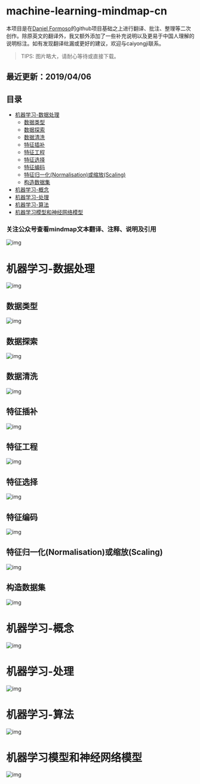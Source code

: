 # machine-learning-mindmap-cn


本项目是在[Daniel Formoso](https://github.com/dformoso/machine-learning-mindmap)的github项目基础之上进行翻译、批注、整理等二次创作。除原英文的翻译外，我又额外添加了一些补充说明以及更易于中国人理解的说明标注。如有发现翻译纰漏或更好的建议，欢迎与caiyongji联系。


> TIPS: 图片略大，请耐心等待或直接下载。

## 最近更新：2019/04/06

目录
-----------------

- [机器学习-数据处理](#机器学习-数据处理)
  - [数据类型](#数据类型)
  - [数据探索](#数据探索)
  - [数据清洗](#数据清洗)
  - [特征插补](#特征插补)
  - [特征工程](#特征工程)
  - [特征选择](#特征选择)
  - [特征编码](#特征编码)
  - [特征归一化(Normalisation)或缩放(Scaling)](#特征归一化(Normalisation)或缩放(Scaling))
  - [构造数据集](#构造数据集)
- [机器学习-概念](#机器学习-概念)
- [机器学习-处理](#机器学习-处理)
- [机器学习-算法](#机器学习-算法)
- [机器学习模型和神经网络模型](#机器学习模型和神经网络模型)

### 关注公众号查看mindmap文本翻译、注释、说明及引用 ###

![img](./img/qrcode.jpg)


# 机器学习-数据处理
![img](./img/DataDrocessing/mldataprocessing.png)

## 数据类型
![img](./img/DataDrocessing/数据类型.png)
## 数据探索
![img](./img/DataDrocessing/数据探索.png)
## 数据清洗
![img](./img/DataDrocessing/数据清洗.png)
## 特征插补
![img](./img/DataDrocessing/特征插补.png)
## 特征工程
![img](./img/DataDrocessing/特征工程.png)
## 特征选择
![img](./img/DataDrocessing/特征选择.png)
## 特征编码
![img](./img/DataDrocessing/特征编码.png)
## 特征归一化(Normalisation)或缩放(Scaling)
![img](./img/DataDrocessing/特征归一化(Normalisation)或缩放(Scaling).png)
## 构造数据集
![img](./img/DataDrocessing/构造数据集.png)


# 机器学习-概念
![img](./img/pending.jpg)

# 机器学习-处理
![img](./img/pending.jpg)

# 机器学习-算法
![img](./img/pending.jpg)

# 机器学习模型和神经网络模型
![img](./img/pending.jpg)




